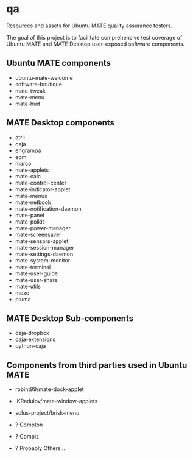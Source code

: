# qa
Resources and assets for Ubuntu MATE quality assurance testers.

The goal of this project is to facilitate comprehensive test coverage of
Ubuntu MATE and MATE Desktop user-exposed software components.



## Ubuntu MATE components

- ubuntu-mate-welcome
- software-boutique
- mate-tweak
- mate-menu
- mate-hud


## MATE Desktop components

- atril
- caja
- engrampa
- eom
- marco
- mate-applets
- mate-calc
- mate-control-center
- mate-indicator-applet
- mate-menus
- mate-netbook
- mate-notification-daemon
- mate-panel
- mate-polkit
- mate-power-manager
- mate-screensaver
- mate-sensors-applet
- mate-session-manager
- mate-settings-daemon
- mate-system-monitor
- mate-terminal
- mate-user-guide
- mate-user-share
- mate-utils
- mozo
- pluma


## MATE Desktop Sub-components

- caja-dropbox
- caja-extensions
- python-caja


## Components from third parties used in Ubuntu MATE

- robint99/mate-dock-applet
- IKRadulov/mate-window-applets
- solus-project/brisk-menu

- ? Compton
- ? Compiz
- ? Probably Others...
